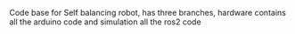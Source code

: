 Code base for Self balancing robot, has three branches, hardware contains all the arduino code and simulation all the ros2 code
